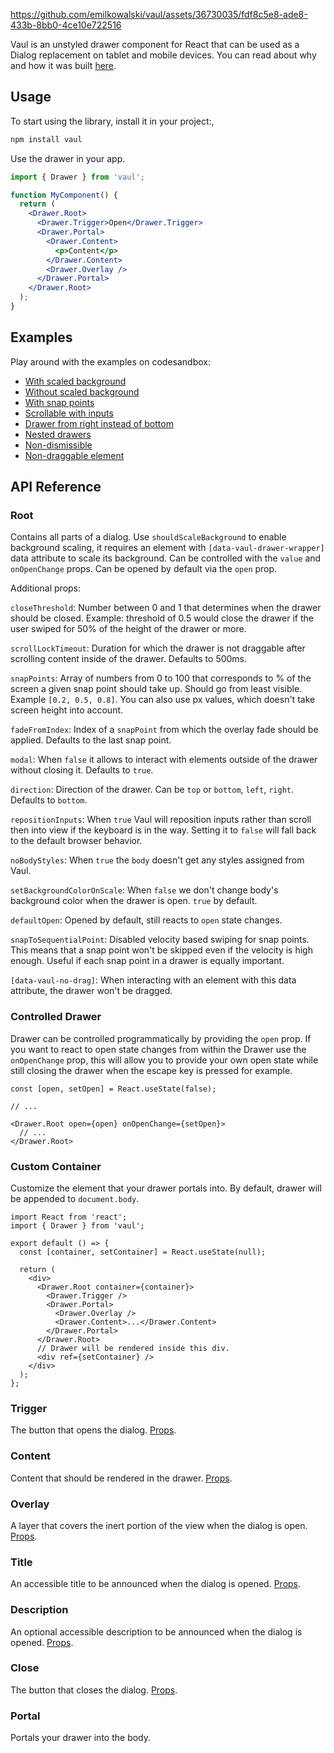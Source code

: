 https://github.com/emilkowalski/vaul/assets/36730035/fdf8c5e8-ade8-433b-8bb0-4ce10e722516

Vaul is an unstyled drawer component for React that can be used as a Dialog replacement on tablet and mobile devices. You can read about why and how it was built [here](https://emilkowal.ski/ui/building-a-drawer-component).

## Usage

To start using the library, install it in your project:,

```bash
npm install vaul
```

Use the drawer in your app.

```jsx
import { Drawer } from 'vaul';

function MyComponent() {
  return (
    <Drawer.Root>
      <Drawer.Trigger>Open</Drawer.Trigger>
      <Drawer.Portal>
        <Drawer.Content>
          <p>Content</p>
        </Drawer.Content>
        <Drawer.Overlay />
      </Drawer.Portal>
    </Drawer.Root>
  );
}
```

## Examples

Play around with the examples on codesandbox:

- [With scaled background](https://codesandbox.io/p/sandbox/drawer-with-scale-g24vvh?file=%2Fapp%2Fmy-drawer.tsx%3A1%2C1)
- [Without scaled background](https://codesandbox.io/p/sandbox/drawer-with-scale-forked-nx2glp?file=%2Fapp%2Fmy-drawer.tsx%3A4%2C1)
- [With snap points](https://codesandbox.io/p/sandbox/drawer-non-dismissable-forked-jchtff?file=/app/my-drawer.tsx:1,1)
- [Scrollable with inputs](https://codesandbox.io/p/sandbox/drawer-with-scale-forked-73f8jw?file=%2Fapp%2Fmy-drawer.tsx%3A1%2C1)
- [Drawer from right instead of bottom](https://codesandbox.io/p/devbox/drawer-direction-right-n338ml?file=%2Fapp%2Fmy-drawer.tsx%3A47%2C2)
- [Nested drawers](https://codesandbox.io/p/sandbox/drawer-non-dismissable-forked-5z2r3j?file=%2Fapp%2Fmy-drawer.tsx%3A49%2C16-49%2C246)
- [Non-dismissible](https://codesandbox.io/p/sandbox/drawer-without-scale-forked-kxh9j5?file=%2Fapp%2Fmy-drawer.tsx%3A1%2C1)
- [Non-draggable element](https://codesandbox.io/p/devbox/drawer-with-scale-forked-hwtfws?file=%2Fapp%2Fmy-drawer.tsx%3A42%2C37)

## API Reference

### Root

Contains all parts of a dialog. Use `shouldScaleBackground` to enable background scaling, it requires an element with `[data-vaul-drawer-wrapper]` data attribute to scale its background.
Can be controlled with the `value` and `onOpenChange` props. Can be opened by default via the `open` prop.

Additional props:

`closeThreshold`: Number between 0 and 1 that determines when the drawer should be closed. Example: threshold of 0.5 would close the drawer if the user swiped for 50% of the height of the drawer or more.

`scrollLockTimeout`: Duration for which the drawer is not draggable after scrolling content inside of the drawer. Defaults to 500ms.

`snapPoints`: Array of numbers from 0 to 100 that corresponds to % of the screen a given snap point should take up. Should go from least visible. Example `[0.2, 0.5, 0.8]`. You can also use px values, which doesn't take screen height into account.

`fadeFromIndex`: Index of a `snapPoint` from which the overlay fade should be applied. Defaults to the last snap point.

`modal`: When `false` it allows to interact with elements outside of the drawer without closing it. Defaults to `true`.

`direction`: Direction of the drawer. Can be `top` or `bottom`, `left`, `right`. Defaults to `bottom`.

`repositionInputs`: When `true` Vaul will reposition inputs rather than scroll then into view if the keyboard is in the way. Setting it to `false` will fall back to the default browser behavior.

`noBodyStyles`: When `true` the `body` doesn't get any styles assigned from Vaul.

`setBackgroundColorOnScale`: When `false` we don't change body's background color when the drawer is open. `true` by default.

`defaultOpen`: Opened by default, still reacts to `open` state changes.

`snapToSequentialPoint`: Disabled velocity based swiping for snap points. This means that a snap point won't be skipped even if the velocity is high enough. Useful if each snap point in a drawer is equally important.

`[data-vaul-no-drag]`: When interacting with an element with this data attribute, the drawer won't be dragged.

### Controlled Drawer

Drawer can be controlled programmatically by providing the `open` prop. If you want to react to open state changes from within the Drawer use the `onOpenChange` prop, this will allow you to provide your own open state while still closing the drawer when the escape key is pressed for example.

```
const [open, setOpen] = React.useState(false);

// ...

<Drawer.Root open={open} onOpenChange={setOpen}>
  // ...
</Drawer.Root>
```

### Custom Container

Customize the element that your drawer portals into. By default, drawer will be appended to `document.body`.

```tsx
import React from 'react';
import { Drawer } from 'vaul';

export default () => {
  const [container, setContainer] = React.useState(null);

  return (
    <div>
      <Drawer.Root container={container}>
        <Drawer.Trigger />
        <Drawer.Portal>
          <Drawer.Overlay />
          <Drawer.Content>...</Drawer.Content>
        </Drawer.Portal>
      </Drawer.Root>
      // Drawer will be rendered inside this div.
      <div ref={setContainer} />
    </div>
  );
};
```

### Trigger

The button that opens the dialog. [Props](https://www.radix-ui.com/docs/primitives/components/dialog#trigger).

### Content

Content that should be rendered in the drawer. [Props](https://www.radix-ui.com/docs/primitives/components/dialog#content).

### Overlay

A layer that covers the inert portion of the view when the dialog is open. [Props](https://www.radix-ui.com/docs/primitives/components/dialog#overlay).

### Title

An accessible title to be announced when the dialog is opened. [Props](https://www.radix-ui.com/docs/primitives/components/dialog#title).

### Description

An optional accessible description to be announced when the dialog is opened. [Props](https://www.radix-ui.com/docs/primitives/components/dialog#description).

### Close

The button that closes the dialog. [Props](https://www.radix-ui.com/docs/primitives/components/dialog#close).

### Portal

Portals your drawer into the body.

